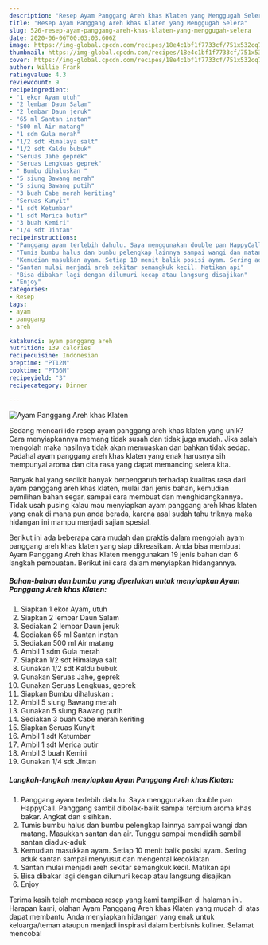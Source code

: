```yaml
---
description: "Resep Ayam Panggang Areh khas Klaten yang Menggugah Selera"
title: "Resep Ayam Panggang Areh khas Klaten yang Menggugah Selera"
slug: 526-resep-ayam-panggang-areh-khas-klaten-yang-menggugah-selera
date: 2020-06-06T00:03:03.606Z
image: https://img-global.cpcdn.com/recipes/18e4c1bf1f7733cf/751x532cq70/ayam-panggang-areh-khas-klaten-foto-resep-utama.jpg
thumbnail: https://img-global.cpcdn.com/recipes/18e4c1bf1f7733cf/751x532cq70/ayam-panggang-areh-khas-klaten-foto-resep-utama.jpg
cover: https://img-global.cpcdn.com/recipes/18e4c1bf1f7733cf/751x532cq70/ayam-panggang-areh-khas-klaten-foto-resep-utama.jpg
author: Willie Frank
ratingvalue: 4.3
reviewcount: 9
recipeingredient:
- "1 ekor Ayam utuh"
- "2 lembar Daun Salam"
- "2 lembar Daun jeruk"
- "65 ml Santan instan"
- "500 ml Air matang"
- "1 sdm Gula merah"
- "1/2 sdt Himalaya salt"
- "1/2 sdt Kaldu bubuk"
- "Seruas Jahe geprek"
- "Seruas Lengkuas geprek"
- " Bumbu dihaluskan "
- "5 siung Bawang merah"
- "5 siung Bawang putih"
- "3 buah Cabe merah keriting"
- "Seruas Kunyit"
- "1 sdt Ketumbar"
- "1 sdt Merica butir"
- "3 buah Kemiri"
- "1/4 sdt Jintan"
recipeinstructions:
- "Panggang ayam terlebih dahulu. Saya menggunakan double pan HappyCall. Panggang sambil dibolak-balik sampai tercium aroma khas bakar. Angkat dan sisihkan."
- "Tumis bumbu halus dan bumbu pelengkap lainnya sampai wangi dan matang. Masukkan santan dan air. Tunggu sampai mendidih sambil santan diaduk-aduk"
- "Kemudian masukkan ayam. Setiap 10 menit balik posisi ayam. Sering aduk santan sampai menyusut dan mengental kecoklatan"
- "Santan mulai menjadi areh sekitar semangkuk kecil. Matikan api"
- "Bisa dibakar lagi dengan dilumuri kecap atau langsung disajikan"
- "Enjoy"
categories:
- Resep
tags:
- ayam
- panggang
- areh

katakunci: ayam panggang areh 
nutrition: 139 calories
recipecuisine: Indonesian
preptime: "PT12M"
cooktime: "PT36M"
recipeyield: "3"
recipecategory: Dinner

---
```



![Ayam Panggang Areh khas Klaten](https://img-global.cpcdn.com/recipes/18e4c1bf1f7733cf/751x532cq70/ayam-panggang-areh-khas-klaten-foto-resep-utama.jpg)

Sedang mencari ide resep ayam panggang areh khas klaten yang unik? Cara menyiapkannya memang tidak susah dan tidak juga mudah. Jika salah mengolah maka hasilnya tidak akan memuaskan dan bahkan tidak sedap. Padahal ayam panggang areh khas klaten yang enak harusnya sih mempunyai aroma dan cita rasa yang dapat memancing selera kita.

Banyak hal yang sedikit banyak berpengaruh terhadap kualitas rasa dari ayam panggang areh khas klaten, mulai dari jenis bahan, kemudian pemilihan bahan segar, sampai cara membuat dan menghidangkannya. Tidak usah pusing kalau mau menyiapkan ayam panggang areh khas klaten yang enak di mana pun anda berada, karena asal sudah tahu triknya maka hidangan ini mampu menjadi sajian spesial.




Berikut ini ada beberapa cara mudah dan praktis dalam mengolah ayam panggang areh khas klaten yang siap dikreasikan. Anda bisa membuat Ayam Panggang Areh khas Klaten menggunakan 19 jenis bahan dan 6 langkah pembuatan. Berikut ini cara dalam menyiapkan hidangannya.

<!--inarticleads1-->

##### Bahan-bahan dan bumbu yang diperlukan untuk menyiapkan Ayam Panggang Areh khas Klaten:

1. Siapkan 1 ekor Ayam, utuh
1. Siapkan 2 lembar Daun Salam
1. Sediakan 2 lembar Daun jeruk
1. Sediakan 65 ml Santan instan
1. Sediakan 500 ml Air matang
1. Ambil 1 sdm Gula merah
1. Siapkan 1/2 sdt Himalaya salt
1. Gunakan 1/2 sdt Kaldu bubuk
1. Gunakan Seruas Jahe, geprek
1. Gunakan Seruas Lengkuas, geprek
1. Siapkan  Bumbu dihaluskan :
1. Ambil 5 siung Bawang merah
1. Gunakan 5 siung Bawang putih
1. Sediakan 3 buah Cabe merah keriting
1. Siapkan Seruas Kunyit
1. Ambil 1 sdt Ketumbar
1. Ambil 1 sdt Merica butir
1. Ambil 3 buah Kemiri
1. Gunakan 1/4 sdt Jintan




<!--inarticleads2-->

##### Langkah-langkah menyiapkan Ayam Panggang Areh khas Klaten:

1. Panggang ayam terlebih dahulu. Saya menggunakan double pan HappyCall. Panggang sambil dibolak-balik sampai tercium aroma khas bakar. Angkat dan sisihkan.
1. Tumis bumbu halus dan bumbu pelengkap lainnya sampai wangi dan matang. Masukkan santan dan air. Tunggu sampai mendidih sambil santan diaduk-aduk
1. Kemudian masukkan ayam. Setiap 10 menit balik posisi ayam. Sering aduk santan sampai menyusut dan mengental kecoklatan
1. Santan mulai menjadi areh sekitar semangkuk kecil. Matikan api
1. Bisa dibakar lagi dengan dilumuri kecap atau langsung disajikan
1. Enjoy




Terima kasih telah membaca resep yang kami tampilkan di halaman ini. Harapan kami, olahan Ayam Panggang Areh khas Klaten yang mudah di atas dapat membantu Anda menyiapkan hidangan yang enak untuk keluarga/teman ataupun menjadi inspirasi dalam berbisnis kuliner. Selamat mencoba!

